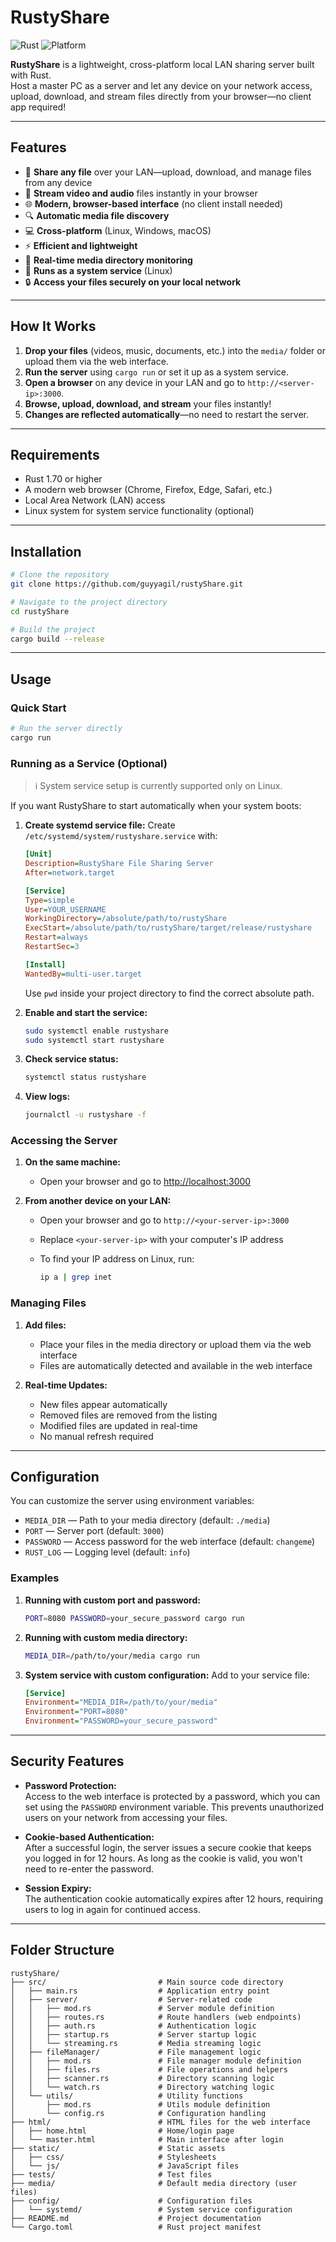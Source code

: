 # RustyShare

![Rust](https://img.shields.io/badge/Rust-Stable-orange?logo=rust)
![Platform](https://img.shields.io/badge/Platform-Linux%20%7C%20Windows%20%7C%20macOS-informational)

**RustyShare** is a lightweight, cross-platform local LAN sharing server built with Rust.  
Host a master PC as a server and let any device on your network access, upload, download, and stream files directly from your browser—no client app required!

---

## Features

* 📁 **Share any file** over your LAN—upload, download, and manage files from any device
* 🎥 **Stream video and audio** files instantly in your browser
* 🌐 **Modern, browser-based interface** (no client install needed)
* 🔍 **Automatic media file discovery**
* 💻 **Cross-platform** (Linux, Windows, macOS)
* ⚡ **Efficient and lightweight**
* 🔄 **Real-time media directory monitoring**
* 🚀 **Runs as a system service** (Linux)
* 🔒 **Access your files securely on your local network**

---

## How It Works

1. **Drop your files** (videos, music, documents, etc.) into the `media/` folder or upload them via the web interface.
2. **Run the server** using `cargo run` or set it up as a system service.
3. **Open a browser** on any device in your LAN and go to `http://<server-ip>:3000`.
4. **Browse, upload, download, and stream** your files instantly!
5. **Changes are reflected automatically**—no need to restart the server.

---

## Requirements

* Rust 1.70 or higher
* A modern web browser (Chrome, Firefox, Edge, Safari, etc.)
* Local Area Network (LAN) access
* Linux system for system service functionality (optional)

---

## Installation

```bash
# Clone the repository
git clone https://github.com/guyyagil/rustyShare.git

# Navigate to the project directory
cd rustyShare

# Build the project
cargo build --release
```

---

## Usage

### Quick Start

```bash
# Run the server directly
cargo run
```

### Running as a Service (Optional)

> ℹ️ System service setup is currently supported only on Linux.

If you want RustyShare to start automatically when your system boots:

1. **Create systemd service file:**
   Create `/etc/systemd/system/rustyshare.service` with:

   ```ini
   [Unit]
   Description=RustyShare File Sharing Server
   After=network.target

   [Service]
   Type=simple
   User=YOUR_USERNAME
   WorkingDirectory=/absolute/path/to/rustyShare
   ExecStart=/absolute/path/to/rustyShare/target/release/rustyshare
   Restart=always
   RestartSec=3

   [Install]
   WantedBy=multi-user.target
   ```

   Use `pwd` inside your project directory to find the correct absolute path.

2. **Enable and start the service:**

   ```bash
   sudo systemctl enable rustyshare
   sudo systemctl start rustyshare
   ```

3. **Check service status:**

   ```bash
   systemctl status rustyshare
   ```

4. **View logs:**

   ```bash
   journalctl -u rustyshare -f
   ```

### Accessing the Server

1. **On the same machine:**

   * Open your browser and go to [http://localhost:3000](http://localhost:3000)

2. **From another device on your LAN:**

   * Open your browser and go to `http://<your-server-ip>:3000`
   * Replace `<your-server-ip>` with your computer's IP address
   * To find your IP address on Linux, run:

     ```bash
     ip a | grep inet
     ```

### Managing Files

1. **Add files:**

   * Place your files in the media directory or upload them via the web interface
   * Files are automatically detected and available in the web interface

2. **Real-time Updates:**

   * New files appear automatically
   * Removed files are removed from the listing
   * Modified files are updated in real-time
   * No manual refresh required

---

## Configuration

You can customize the server using environment variables:

* `MEDIA_DIR` — Path to your media directory (default: `./media`)
* `PORT` — Server port (default: `3000`)
* `PASSWORD` — Access password for the web interface (default: `changeme`)
* `RUST_LOG` — Logging level (default: `info`)

### Examples

1. **Running with custom port and password:**

   ```bash
   PORT=8080 PASSWORD=your_secure_password cargo run
   ```

2. **Running with custom media directory:**

   ```bash
   MEDIA_DIR=/path/to/your/media cargo run
   ```

3. **System service with custom configuration:**
   Add to your service file:

   ```ini
   [Service]
   Environment="MEDIA_DIR=/path/to/your/media"
   Environment="PORT=8080"
   Environment="PASSWORD=your_secure_password"
   ```

---

## Security Features

- **Password Protection:**  
  Access to the web interface is protected by a password, which you can set using the `PASSWORD` environment variable. This prevents unauthorized users on your network from accessing your files.

- **Cookie-based Authentication:**  
  After a successful login, the server issues a secure cookie that keeps you logged in for 12 hours. As long as the cookie is valid, you won't need to re-enter the password.

- **Session Expiry:**  
  The authentication cookie automatically expires after 12 hours, requiring users to log in again for continued access.

---

## Folder Structure

```text
rustyShare/
├── src/                         # Main source code directory
│   ├── main.rs                  # Application entry point
│   ├── server/                  # Server-related code
│   │   ├── mod.rs               # Server module definition
│   │   ├── routes.rs            # Route handlers (web endpoints)
│   │   ├── auth.rs              # Authentication logic
│   │   ├── startup.rs           # Server startup logic
│   │   └── streaming.rs         # Media streaming logic
│   ├── fileManager/             # File management logic
│   │   ├── mod.rs               # File manager module definition
│   │   ├── files.rs             # File operations and helpers
│   │   ├── scanner.rs           # Directory scanning logic
│   │   └── watch.rs             # Directory watching logic
│   └── utils/                   # Utility functions
│       ├── mod.rs               # Utils module definition
│       └── config.rs            # Configuration handling
├── html/                        # HTML files for the web interface
│   ├── home.html                # Home/login page
│   └── master.html              # Main interface after login
├── static/                      # Static assets
│   ├── css/                     # Stylesheets
│   └── js/                      # JavaScript files
├── tests/                       # Test files
├── media/                       # Default media directory (user files)
├── config/                      # Configuration files
│   └── systemd/                 # System service configuration
├── README.md                    # Project documentation
└── Cargo.toml                   # Rust project manifest
```
